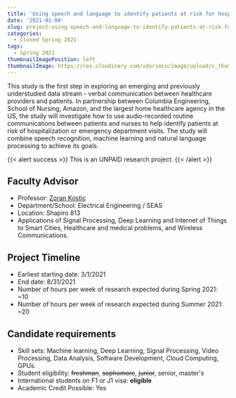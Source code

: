 ```yaml
---
title: 'Using speech and language to identify patients at risk for hospitalizations and emergency department visits in homecare'
date: '2021-01-04'
slug: project-using-speech-and-language-to-identify-patients-at-risk-for-hospitalizations-and-emergency-department-visits-in-homecare
categories:
  - Closed Spring 2021
tags:
  - Spring 2021
thumbnailImagePosition: left
thumbnailImage: https://res.cloudinary.com/vdoriecu/image/upload/c_thumb,w_200,g_face/v1579110178/construction_c6dqbd.png
---
```

This study is the first step in exploring an emerging and previously understudied data stream - verbal communication between healthcare providers and patients. In partnership between Columbia Engineering, School of Nursing, Amazon, and the largest home healthcare agency in the US, the study will investigate how to use audio-recorded routine communications between patients and nurses to help identify patients at risk of hospitalization or emergency department visits. The study will combine speech recognition, machine learning and natural language processing to achieve its goals. 

<!--more-->

{{< alert success >}}
This is an UNPAID research project.
{{< /alert >}}

## Faculty Advisor
+ Professor: [Zoran Kostic](https://sites.google.com/site/mobiledcc/people/zk-my-page)
+ Department/School: Electrical Engineering / SEAS
+ Location: Shapiro 813
+ Applications of Signal Processing, Deep Learning and Internet of Things to Smart Cities, Healthcare and medical problems, and Wireless Communications.

## Project Timeline
+ Earliest starting date: 3/1/2021
+ End date: 8/31/2021
+ Number of hours per week of research expected during Spring 2021: ~10
+ Number of hours per week of research expected during Summer 2021: ~20

## Candidate requirements
+ Skill sets: Machine learning, Deep Learning, Signal Processing, Video Processing, Data Analysis, Software Development, Cloud Computing, GPUs.
+ Student eligibility: ~~freshman~~, ~~sophomore~~, ~~junior~~, senior, master's
+ International students on F1 or J1 visa: **eligible**
+ Academic Credit Possible: Yes

